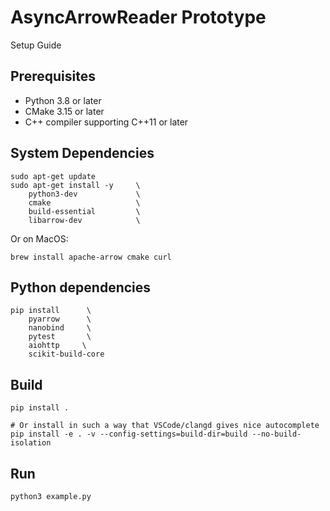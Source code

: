 # AsyncArrowReader Prototype

Setup Guide

## Prerequisites

* Python 3.8 or later
* CMake 3.15 or later
* C++ compiler supporting C++11 or later

## System Dependencies

```shell
sudo apt-get update
sudo apt-get install -y     \
    python3-dev             \
    cmake                   \
    build-essential         \
    libarrow-dev            \
```

Or on MacOS:

```shell
brew install apache-arrow cmake curl
```

## Python dependencies

```shell
pip install      \
    pyarrow      \
    nanobind     \
    pytest       \
    aiohttp     \
    scikit-build-core
```

## Build

```shell
pip install .

# Or install in such a way that VSCode/clangd gives nice autocomplete
pip install -e . -v --config-settings=build-dir=build --no-build-isolation
```

## Run

```shell
python3 example.py
```

